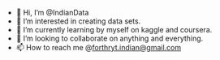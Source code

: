 - 👋 Hi, I’m @IndianData
- 👀 I’m interested in creating data sets.
- 🌱 I’m currently learning by myself on kaggle and coursera.
- 💞️ I’m looking to collaborate on anything and everything.
- 📫 How to reach me @forthryt.indian@gmail.com

<!---
IndianData/IndianData is a ✨ special ✨ repository because its `README.md` (this file) appears on your GitHub profile.
You can click the Preview link to take a look at your changes.
--->
